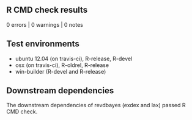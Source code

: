 ## R CMD check results

0 errors | 0 warnings | 0 notes

## Test environments

- ubuntu 12.04 (on travis-ci), R-release, R-devel    
- osx (on travis-ci), R-oldrel, R-release            
- win-builder (R-devel and R-release)

## Downstream dependencies

The downstream dependencies of revdbayes (exdex and lax) passed R CMD check.
